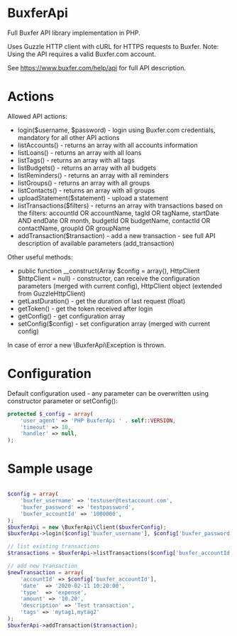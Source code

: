 # BuxferApi
Full Buxfer API library implementation in PHP.

Uses Guzzle HTTP client with cURL for HTTPS requests to Buxfer. 
Note: Using the API requires a valid Buxfer.com account.

See https://www.buxfer.com/help/api for full API description.

# Actions
Allowed API actions:
 * login($username, $password) - login using Buxfer.com credentials, mandatory for all other API actions
 * listAccounts() - returns an array with all accounts information
 * listLoans() - returns an array with all loans
 * listTags() - returns an array with all tags
 * listBudgets() - returns an array with all budgets
 * listReminders() - returns an array with all reminders
 * listGroups() - returns an array with all groups
 * listContacts() - returns an array with all groups
 * uploadStatement($statement) - upload a statement
 * listTransactions($filters) - returns an array with transactions based on the filters: accountId OR accountName, tagId OR tagName, startDate AND endDate OR month, budgetId OR budgetName, contactId OR contactName, groupId OR groupName
 * addTransaction($transaction) - add a new transaction - see full API description of available parameters (add_transaction)

Other useful methods:
 * public function __construct(Array $config = array(), HttpClient $httpClient = null) - constructor, can receive the configuration parameters (merged with current config), HttpClient object (extended from GuzzleHttpClient)
 * getLastDuration() - get the duration of last request (float)
 * getToken() - get the token received after login
 * getConfig() - get configuration array
 * setConfig($config) - set configuration array (merged with current config)
 
In case of error a new \BuxferApi\Exception is thrown.
 
# Configuration

Default configuration used - any parameter can be overwritten using constructor parameter or setConfig():

```php
protected $_config = array(
    'user_agent' => 'PHP BuxferApi ' . self::VERSION,
    'timeout' => 10,
    'handler' => null,
);
```

# Sample usage
```php

$config = array(
    'buxfer_username' => 'testuser@testaccount.com',
    'buxfer_password' => 'testpassword',
    'buxfer_accountId' => '1000000',
);
$buxferApi = new \BuxferApi\Client($buxferConfig);
$buxferApi->login($config['buxfer_username'], $config['buxfer_password']);

// list existing transactions
$transactions = $buxferApi->listTransactions($config['buxfer_accountId']);

// add new transaction
$newTransaction = array(
    'accountId' => $config['buxfer_accountId'],
    'date'  => '2020-02-11 10:20:00',
    'type'  => 'expense',
    'amount' => '10.20',
    'description' => 'Test transaction',
    'tags' => 'mytag1,mytag2'
);
$buxferApi->addTransaction($transaction);
```
